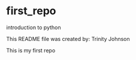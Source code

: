 # first_repo
introduction to python

This README file was created by: Trinity Johnson

This is my first repo